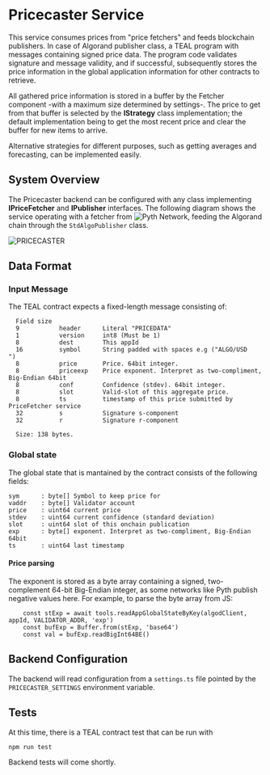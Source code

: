 # Pricecaster Service

This service consumes prices from "price fetchers" and feeds blockchain publishers. In case of Algorand publisher class, a TEAL program with messages containing signed price data. The program code validates signature and message validity, and if successful, subsequently stores the price information in the global application information for other contracts to retrieve.

All gathered price information is stored in a buffer by the Fetcher component -with a maximum size determined by settings-.  The price to get from that buffer is selected by the **IStrategy** class implementation; the default implementation being to get the most recent price and clear the buffer for new items to arrive. 

Alternative strategies for different purposes, such as getting averages and forecasting, can be implemented easily.

## System Overview

The Pricecaster backend can be configured with any class implementing **IPriceFetcher** and **IPublisher** interfaces. The following diagram shows the service operating with a fetcher from ![Pyth Network](https://pyth.network/), feeding the Algorand chain through the `StdAlgoPublisher` class.

![PRICECASTER](https://user-images.githubusercontent.com/4740613/136037362-bed34a49-6b83-42e1-821d-1df3d9a41477.png)


## Data Format

### Input Message

The TEAL contract expects a fixed-length message consisting of:

```
  Field size
  9           header      Literal "PRICEDATA"
  1           version     int8 (Must be 1)
  8           dest        This appId 
  16          symbol      String padded with spaces e.g ("ALGO/USD        ")
  8           price       Price. 64bit integer.
  8           priceexp    Price exponent. Interpret as two-compliment, Big-Endian 64bit
  8           conf        Confidence (stdev). 64bit integer. 
  8           slot        Valid-slot of this aggregate price.
  8           ts          timestamp of this price submitted by PriceFetcher service
  32          s           Signature s-component
  32          r           Signature r-component 

  Size: 138 bytes. 
```

### Global state

The global state that is mantained by the contract consists of the following fields:

```
sym      : byte[] Symbol to keep price for   
vaddr    : byte[] Validator account          
price    : uint64 current price 
stdev    : uint64 current confidence (standard deviation)
slot     : uint64 slot of this onchain publication
exp      : byte[] exponent. Interpret as two-compliment, Big-Endian 64bit
ts       : uint64 last timestamp
```

#### Price parsing

The exponent is stored as a byte array containing a signed, two-complement 64-bit Big-Endian integer, as some networks like Pyth publish negative values here. For example, to parse the byte array from JS:

```
    const stExp = await tools.readAppGlobalStateByKey(algodClient, appId, VALIDATOR_ADDR, 'exp')
    const bufExp = Buffer.from(stExp, 'base64')
    const val = bufExp.readBigInt64BE()
```

## Backend Configuration

The backend will read configuration from a `settings.ts` file pointed by the `PRICECASTER_SETTINGS` environment variable.

## Tests

At this time, there is a TEAL contract test that can be run with 

`npm run test`

Backend tests will come shortly.



